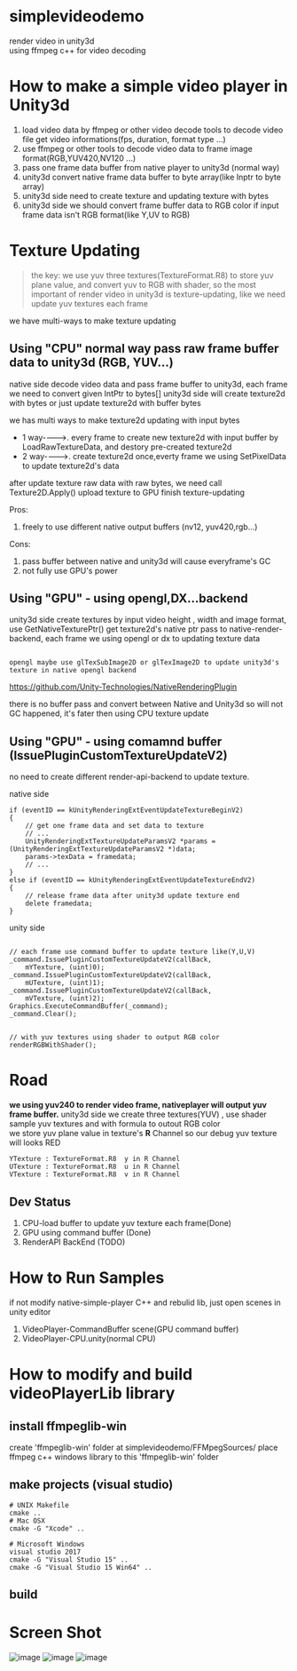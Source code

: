 # simplevideodemo
render video in unity3d  
using ffmpeg c++ for video decoding


# How to make a simple video player in Unity3d

1. load video data by ffmpeg or other video decode tools to decode video file get video informations(fps, duration, format type ...)
2. use ffmpeg or other tools to decode video data to frame image format(RGB,YUV420,NV120 ...)
4. pass one frame data buffer from native player to unity3d (normal way)
5. unity3d convert native frame data buffer to byte array(like Inptr to byte array)
5. unity3d side need to create texture and updating texture with bytes
6. unity3d side we should convert frame buffer data to RGB color if input frame data isn't RGB format(like Y,UV to RGB)

# Texture Updating

> the key: we use yuv three textures(TextureFormat.R8) to store yuv plane value, and convert yuv to RGB with shader, so the most important of render video in unity3d is texture-updating, like we need update yuv textures each frame


we have multi-ways to make texture updating

## Using "CPU" normal way pass raw frame buffer data to unity3d (RGB, YUV...)
native side decode video data and pass frame buffer to unity3d, each frame we need to convert given IntPtr to bytes[] 
unity3d side will create texture2d with bytes or just update texture2d with buffer bytes

we has multi ways to make texture2d updating with input bytes

- 1 way---->. every frame to create new texture2d with input buffer by LoadRawTextureData, and destory pre-created texture2d
- 2 way---->. create texture2d once,everty frame we using SetPixelData to update texture2d's data

after update texture raw data with raw bytes, we need call Texture2D.Apply() upload texture to GPU finish texture-updating

Pros: 
1. freely to use different native output buffers (nv12, yuv420,rgb...)

Cons:  
1. pass buffer between native and unity3d will cause everyframe's GC  
2. not fully use GPU's power



## Using "GPU" - using opengl,DX...backend
unity3d side create textures by input video height , width and image format, use GetNativeTexturePtr() get texture2d's native ptr pass to native-render-backend, each frame we using opengl or dx to updating texture data

```

opengl maybe use glTexSubImage2D or glTexImage2D to update unity3d's texture in native opengl backend

```
https://github.com/Unity-Technologies/NativeRenderingPlugin


there is no buffer pass and convert between Native and Unity3d so will not GC happened, it's fater then using CPU texture update


## Using "GPU" - using comamnd buffer (IssuePluginCustomTextureUpdateV2)

no need to create different render-api-backend to update texture.

native side
```
if (eventID == kUnityRenderingExtEventUpdateTextureBeginV2)
{
	// get one frame data and set data to texture
	// ...
	UnityRenderingExtTextureUpdateParamsV2 *params = (UnityRenderingExtTextureUpdateParamsV2 *)data;
	params->texData = framedata;
	// ...
}
else if (eventID == kUnityRenderingExtEventUpdateTextureEndV2)
{
	// release frame data after unity3d update texture end
	delete framedata;
}
```

unity side
```

// each frame use command buffer to update texture like(Y,U,V)
_command.IssuePluginCustomTextureUpdateV2(callBack,
    mYTexture, (uint)0);
_command.IssuePluginCustomTextureUpdateV2(callBack,
    mUTexture, (uint)1);
_command.IssuePluginCustomTextureUpdateV2(callBack,
    mVTexture, (uint)2);
Graphics.ExecuteCommandBuffer(_command);
_command.Clear();


// with yuv textures using shader to output RGB color
renderRGBWithShader();

```

# Road

**we using yuv240 to render video frame, nativeplayer will output yuv frame buffer.**
unity3d side we create three textures(YUV) , use shader sample yuv textures and with formula to outout RGB color  
we store yuv plane value in texture's **R** Channel so our debug yuv texture will looks RED  

```
YTexture : TextureFormat.R8  y in R Channel
UTexture : TextureFormat.R8  u in R Channel
VTexture : TextureFormat.R8  v in R Channel
```

## Dev Status
1. CPU-load buffer to update yuv texture each frame(Done)
2. GPU using command buffer (Done)
3. RenderAPI BackEnd (TODO)

# How to Run Samples
if not modify native-simple-player C++ and rebulid lib, just open scenes in unity editor

1. VideoPlayer-CommandBuffer scene(GPU command buffer)
2. VideoPlayer-CPU.unity(normal CPU)


# How to modify and build videoPlayerLib library

## install ffmpeglib-win

create 'ffmpeglib-win' folder at simplevideodemo/FFMpegSources/ place ffmpeg c++ windows library to this 'ffmpeglib-win' folder


## make projects (visual studio)

```
# UNIX Makefile
cmake ..
# Mac OSX
cmake -G "Xcode" ..

# Microsoft Windows
visual studio 2017
cmake -G "Visual Studio 15" ..
cmake -G "Visual Studio 15 Win64" ..
```

## build


# Screen Shot
![image](https://user-images.githubusercontent.com/14041295/142991396-cf7ddb0f-3de4-4e08-833e-3ecb8f53e276.png)
![image](https://user-images.githubusercontent.com/14041295/142991586-12de23db-474a-47ee-8654-98516dc40c34.png)
![image](https://user-images.githubusercontent.com/14041295/142991860-fec8f3e6-27f2-46ea-84a1-bfcdbab2b709.png)



